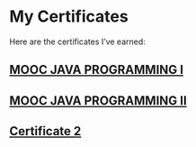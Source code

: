 
# My Certificates

Here are the certificates I’ve earned:

## [MOOC JAVA PROGRAMMING I](./certificate-java-programming-i.png)



## [MOOC JAVA PROGRAMMING II](./certificate-java-programming-ii.png)



## [Certificate 2](./Betfair-Java-Bootcamp.pdf)
